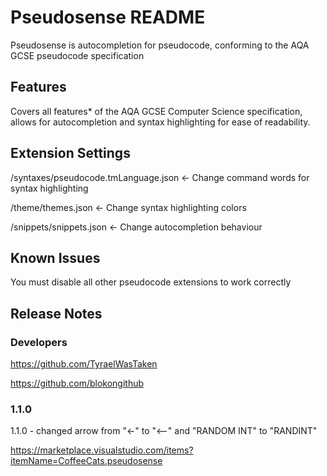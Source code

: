 # Pseudosense README

Pseudosense is autocompletion for pseudocode, conforming to the AQA GCSE pseudocode specification

## Features

Covers all features* of the AQA GCSE Computer Science specification, allows for autocompletion and syntax highlighting for ease of readability.

## Extension Settings

/syntaxes/pseudocode.tmLanguage.json <- Change command words for syntax highlighting

/theme/themes.json <- Change syntax highlighting colors

/snippets/snippets.json <- Change autocompletion behaviour

## Known Issues

You must disable all other pseudocode extensions to work correctly

## Release Notes

### Developers
https://github.com/TyraelWasTaken

https://github.com/blokongithub

### 1.1.0

1.1.0 - changed arrow from "<-" to "<--" and "RANDOM INT" to "RANDINT"

https://marketplace.visualstudio.com/items?itemName=CoffeeCats.pseudosense
